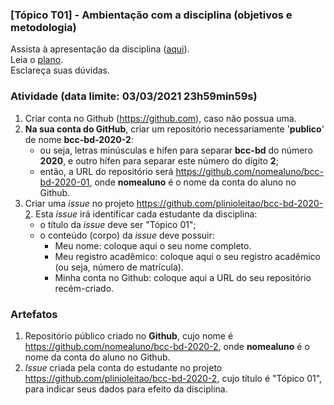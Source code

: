 ### [Tópico T01] - Ambientação com a disciplina (objetivos e metodologia)

Assista à apresentação da disciplina ([aqui](https://drive.google.com/file/d/1bpyDU0dZrv7HA9qjahFRtB2PAQvlKKQV/view?usp=sharing)).<br>
Leia o [plano](../media/bcc-bd-2020-2-plano.pdf).<br>
Esclareça suas dúvidas.<br>

### Atividade (data limite: **03/03/2021 23h59min59s**)

1. Criar conta no Github (https://github.com), caso não possua uma. 
1. **Na sua conta do GitHub**, criar um repositório necessariamente '**publico**' de nome **bcc-bd-2020-2**:
   - ou seja, letras minúsculas e hífen para separar **bcc-bd** do número **2020**, e outro hífen para separar este número do dígito **2**;
   - então, a URL do repositório será https://github.com/nomealuno/bcc-bd-2020-01, onde **nomealuno** é o nome da conta do aluno no Github.
1. Criar uma _issue_ no projeto https://github.com/plinioleitao/bcc-bd-2020-2. Esta _issue_ irá identificar cada estudante da disciplina:
   - o título da _issue_ deve ser "Tópico 01";
   - o conteúdo (corpo) da _issue_ deve possuir:
     - Meu nome: coloque aqui o seu nome completo. 
     - Meu registro acadêmico: coloque aqui o seu registro acadêmico (ou seja, número de matrícula).
     - Minha conta no Github: coloque aqui a URL do seu repositório recém-criado.
   
### Artefatos

1. Repositório público criado no **Github**, cujo nome é https://github.com/nomealuno/bcc-bd-2020-2, onde **nomealuno** é o nome da conta do aluno no Github.
1. _Issue_ criada pela conta do estudante no projeto https://github.com/plinioleitao/bcc-bd-2020-2, cujo título é "Tópico 01", para indicar seus dados para efeito da disciplina.

